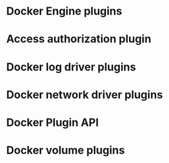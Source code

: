 # Docker Engine plugins

# Access authorization plugin

# Docker log driver plugins

# Docker network driver plugins

# Docker Plugin API

# Docker volume plugins
